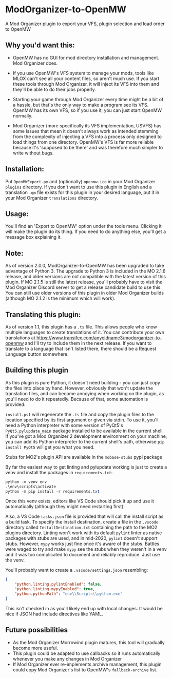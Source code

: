 # ModOrganizer-to-OpenMW
A Mod Organizer plugin to export your VFS, plugin selection and load order to OpenMW

## Why you'd want this:

* OpenMW has no GUI for mod directory installation and management.
Mod Organizer does.
* If you use OpenMW's VFS system to manage your mods, tools like MLOX can't see all your content files, so aren't much use.
If you start these tools through Mod Organizer, it will inject its VFS into them and they'll be able to do their jobs properly.

* Starting your game through Mod Organizer every time might be a bit of a hassle, but that's the only way to make a program see its VFS.
OpenMW has its own VFS, so if you use it, you can just start OpenMW normally.
* Mod Organizer (more specifically its VFS implementation, USVFS) has some issues that mean it doesn't always work as intended stemming from the complexity of injecting a VFS into a process only designed to load things from one directory.
OpenMW's VFS is far more reliable because it's 'supposed to be there' and was therefore much simpler to write without bugs.

## Installation:

Put `OpenMWExport.py` and (optionally) `openmw.ico` in your Mod Organizer `plugins` directory.
If you don't want to use this plugin in English and a translation `.qm` file exists for this plugin in your desired language, put it in your Mod Organizer `translations` directory.

## Usage:

You'll find an 'Export to OpenMW' option under the tools menu.
Clicking it will make the plugin do its thing.
If you need to do anything else, you'll get a message box explaining it.

## Note:

As of version 2.0.0, ModOrganizer-to-OpenMW has been upgraded to take advantage of Python 3.
The upgrade to Python 3 is included in the MO 2.1.6 release, and older versions are not compatible with the latest version of this plugin.
If MO 2.1.5 is still the latest release, you'll probably have to visit the Mod Organizer Discord server to get a release candidate build to use this.
You can still use older versions of this plugin in older Mod Organizer builds (although MO 2.1.2 is the minimum which will work).

## Translating this plugin:

As of version 1.1, this plugin has a `.ts` file.
This allows people who know multiple languages to create translations of it.
You can contribute your own translations at https://www.transifex.com/anyoldname3/modorganizer-to-openmw and I'll try to include them in the next release.
If you want to translate to a language that isn't listed there, there should be a Request Language button somewhere.

## Building this plugin

As this plugin is pure Python, it doesn't need building - you can just copy the files into place by hand.
However, obviously that won't update the translation files, and can become annoying when working on the plugin, as you'll need to do it repeatedly.
Because of that, some automation is provided:


`install.ps1` will regenerate the `.ts` file and copy the plugin files to the location specified by its first argument or given via stdin.
To use it, you'll need a Python interpreter with some version of PyQt5's `PyQt5.pylupdate_main` package installed to be available in the current shell.
If you've got a Mod Organizer 2 development environment on your machine, you can add its Python interpreter to the current shell's path, otherwise `pip install PyQt5` will get you what you need.

Stubs for MO2's plugin API are available in the `mobase-stubs` pypi package

By far the easiest way to get linting and pylupdate working is just to create a venv and install the packages in `requirements.txt`:
```powershell
python -m venv env
.\env\scripts\activate
python -m pip install -r requirements.txt
```
Once this venv exists, editors like VS Code should pick it up and use it automatically (although they might need restarting first).

Also, a VS Code `tasks.json` file is provided that will call the install script as a build task.
To specify the install destination, create a file in the `.vscode` directory called `InstallDestination.txt` containing the path to the MO2 plugins directory.
Linting won't work with its default `pylint` linter as native packages with stubs are used, and in mid-2020, `pylint` doesn't support stubs.
However, `mypy` works just fine once it's aware of the stubs.
Battles were waged to try and make `mypy` see the stubs when they weren't in a venv and it was too complicated to document and reliably reproduce.
Just use the venv.

You'll probably want to create a `.vscode/settings.json` resembling:
```json
{
    "python.linting.pylintEnabled": false,
    "python.linting.mypyEnabled": true,
    "python.pythonPath": "env\\Scripts\\python.exe"
}
```
This isn't checked in as you'll likely end up with local changes.
It would be nice if JSON had include directives like YAML.

## Future possibilities

* As the Mod Organizer Morrowind plugin matures, this tool will gradually become more useful.
* This plugin could be adapted to use callbacks so it runs automatically whenever you make any changes in Mod Organizer
* If Mod Organizer ever re-implements archive management, this plugin could copy Mod Organizer's list to OpenMW's `fallback-archive` list.